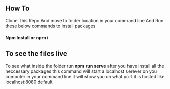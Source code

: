 <h2>How To</h2>
<p>Clone This Repo And move to folder location in your command line And Run these below commands to install packages</p>

<h4>Npm Install or npm i </h4>

<h2>To see the files live</h3>

<p>To see what inside the folder run<b> npm run serve</b> after you have install all the neccessary packages this command will start a localhost serever on you computer in your command line it will show you on what port it is hosted like localhost:8080 default</p>
